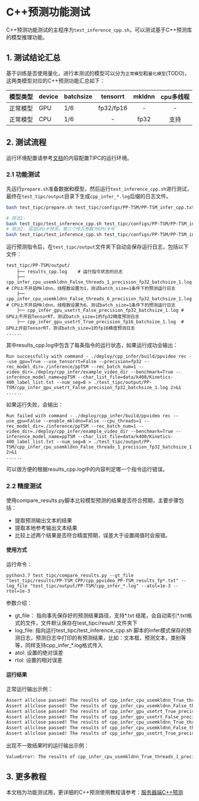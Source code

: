 # C++预测功能测试

C++预测功能测试的主程序为`test_inference_cpp.sh`，可以测试基于C++预测库的模型推理功能。

## 1. 测试结论汇总

基于训练是否使用量化，进行本测试的模型可以分为`正常模型`和`量化模型`(TODO)，这两类模型对应的C++预测功能汇总如下：

| 模型类型 |device | batchsize | tensorrt | mkldnn | cpu多线程 |
|  ----   |  ---- |   ----   |  :----:  |   :----:   |  :----:  |
| 正常模型 | GPU | 1/6 | fp32/fp16 | - | - |
| 正常模型 | CPU | 1/6 | - | fp32 | 支持 |

## 2. 测试流程
运行环境配置请参考[文档](./install.md)的内容配置TIPC的运行环境。

### 2.1 功能测试
先运行`prepare.sh`准备数据和模型，然后运行`test_inference_cpp.sh`进行测试，最终在```test_tipc/output```目录下生成`cpp_infer_*.log`后缀的日志文件。

```bash
bash test_tipc/prepare.sh test_tipc/configs/PP-TSM/PP-TSM_infer_cpp.txt 'cpp_infer'
```
```bash
# 用法1:
bash test_tipc/test_inference_cpp.sh test_tipc/configs/PP-TSM/PP-TSM_infer_cpp.txt
# 用法2: 指定GPU卡预测，第三个传入参数为GPU卡号
bash test_tipc/test_inference_cpp.sh test_tipc/configs/PP-TSM/PP-TSM_infer_cpp.txt 1
```

运行预测指令后，在`test_tipc/output`文件夹下自动会保存运行日志，包括以下文件：

```shell
test_tipc/PP-TSM/output/
    ├── results_cpp.log    # 运行指令状态的日志
    ├── cpp_infer_cpu_usemkldnn_False_threads_1_precision_fp32_batchsize_1.log  # CPU上不开启Mkldnn，线程数设置为1，测试batch_size=1条件下的预测运行日志
    ├── cpp_infer_cpu_usemkldnn_False_threads_6_precision_fp32_batchsize_1.log  # CPU上不开启Mkldnn，线程数设置为6，测试batch_size=1条件下的预测运行日志
    ├── cpp_infer_gpu_usetrt_False_precision_fp32_batchsize_1.log # GPU上不开启TensorRT，测试batch_size=1的fp32精度预测日志
    ├── cpp_infer_gpu_usetrt_True_precision_fp16_batchsize_1.log  # GPU上开启TensorRT，测试batch_size=1的fp16精度预测日志
......
```
其中results_cpp.log中包含了每条指令的运行状态，如果运行成功会输出：

```
Run successfully with command - ./deploy/cpp_infer/build/ppvideo rec --use_gpu=True --use_tensorrt=False --precision=fp32 --rec_model_dir=./inference/ppTSM --rec_batch_num=1 --video_dir=./deploy/cpp_infer/example_video_dir --benchmark=True --inference_model_name=ppTSM --char_list_file=data/k400/Kinetics-400_label_list.txt --num_seg=8 > ./test_tipc/output/PP-TSM/cpp_infer_gpu_usetrt_False_precision_fp32_batchsize_1.log 2>&1
......
```
如果运行失败，会输出：
```
Run failed with command - ./deploy/cpp_infer/build/ppvideo rec --use_gpu=False --enable_mkldnn=False --cpu_threads=1 --rec_model_dir=./inference/ppTSM --rec_batch_num=1 --video_dir=./deploy/cpp_infer/example_video_dir --benchmark=True --inference_model_name=ppTSM --char_list_file=data/k400/Kinetics-400_label_list.txt --num_seg=8 > ./test_tipc/output/PP-TSM/cpp_infer_cpu_usemkldnn_False_threads_1_precision_fp32_batchsize_1.log 2>&1
......
```
可以很方便的根据results_cpp.log中的内容判定哪一个指令运行错误。


### 2.2 精度测试

使用compare_results.py脚本比较模型预测的结果是否符合预期，主要步骤包括：
- 提取预测输出文本的结果
- 提取本地参考输出文本结果
- 比较上述两个结果是否符合精度预期，误差大于设置阈值时会报错。

#### 使用方式
运行命令：
```shell
python3.7 test_tipc/compare_results.py --gt_file "test_tipc/results/PP-TSM_CPP/cpp_ppvideo_PP-TSM_results_fp*.txt" --log_file "test_tipc/output/PP-TSM/cpp_infer_*.log" --atol=1e-3 --rtol=1e-3
```

参数介绍：
- gt_file： 指向事先保存好的预测结果路径，支持*.txt 结尾，会自动索引*.txt格式的文件，文件默认保存在test_tipc/result/ 文件夹下
- log_file: 指向运行test_tipc/test_inference_cpp.sh 脚本的infer模式保存的预测日志，预测日志中打印的有预测结果，比如：文本框，预测文本，类别等等，同样支持cpp_infer_*.log格式传入
- atol: 设置的绝对误差
- rtol: 设置的相对误差

#### 运行结果

正常运行输出示例：
```bash
Assert allclose passed! The results of cpp_infer_cpu_usemkldnn_True_threads_1_precision_fp32_batchsize_1.log and test_tipc/results/PP-TSN_CPP/cpp_ppvideo_PP-TSN_results_fp32.txt are consistent!
Assert allclose passed! The results of cpp_infer_cpu_usemkldnn_False_threads_1_precision_fp32_batchsize_1.log and test_tipc/results/PP-TSN_CPP/cpp_ppvideo_PP-TSN_results_fp32.txt are consistent!
Assert allclose passed! The results of cpp_infer_gpu_usetrt_True_precision_fp16_batchsize_1.log and test_tipc/results/PP-TSN_CPP/cpp_ppvideo_PP-TSN_results_fp16.txt are consistent!
Assert allclose passed! The results of cpp_infer_gpu_usetrt_False_precision_fp32_batchsize_1.log and test_tipc/results/PP-TSN_CPP/cpp_ppvideo_PP-TSN_results_fp32.txt are consistent!
Assert allclose passed! The results of cpp_infer_cpu_usemkldnn_True_threads_6_precision_fp32_batchsize_1.log and test_tipc/results/PP-TSN_CPP/cpp_ppvideo_PP-TSN_results_fp32.txt are consistent!
Assert allclose passed! The results of cpp_infer_cpu_usemkldnn_False_threads_6_precision_fp32_batchsize_1.log and test_tipc/results/PP-TSN_CPP/cpp_ppvideo_PP-TSN_results_fp32.txt are consistent!
Assert allclose passed! The results of cpp_infer_gpu_usetrt_True_precision_fp32_batchsize_1.log and test_tipc/results/PP-TSN_CPP/cpp_ppvideo_PP-TSN_results_fp32.txt are consistent!
```

出现不一致结果时的运行输出示例：
```bash
ValueError: The results of cpp_infer_cpu_usemkldnn_True_threads_1_precision_fp32_batchsize_1.log and the results of test_tipc/results/PP-TSM_CPP/cpp_ppvideo_PP-TSM_results_fp32.txt are inconsistent!
```


## 3. 更多教程

本文档为功能测试用，更详细的C++预测使用教程请参考：[服务器端C++预测](../../deploy/cpp_infer/readme.md)
